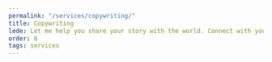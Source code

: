 ```yaml
---
permalink: "/services/copywriting/"
title: Copywriting
lede: Let me help you share your story with the world. Connect with your target audience by telling a compelling story that is authentic and effective.
order: 6
tags: services
---
```

